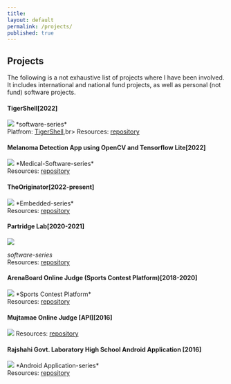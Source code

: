 ```yaml
---
title:
layout: default
permalink: /projects/
published: true
---
```


## Projects
The following is a not exhaustive list of projects where I have been involved. It includes international and national fund projects, as well as personal (not fund) software projects.

#### TigerShell[2022]
<img src="https://img.shields.io/badge/project-software-green">
*software-series* <br>
Platfrom: <a href="https://tigershell.art/">TigerShell</a>,br>
Resources: <a href="https://github.com/md-sanaul-haque-shanto/TigerShell">repository</a>

#### Melanoma Detection App using OpenCV and Tensorflow Lite[2022]
<img src="https://img.shields.io/badge/project-software-green">
*Medical-Software-series* <br>
Resources: <a href="https://github.com/Md-Sanaul-Haque-Shanto/Melanoma-Detection-App">repository</a>

#### TheOriginator[2022-present]
<img src="https://img.shields.io/badge/project-software-green">
*Embedded-series* <br>
Resources: <a href="https://theoriginator.org">repository</a>

#### Partridge Lab[2020-2021]
<img src="https://img.shields.io/badge/project-software-green">

*software-series* <br>
Resources: <a href="https://partridgelab.github.io">repository</a>

#### ArenaBoard Online Judge (Sports Contest Platform)[2018-2020]
<img src="https://img.shields.io/badge/project-software-green">
*Sports Contest Platform* <br>
Resources: <a href="https://github.com/md-sanaul-haque-shanto">repository</a>

#### Mujtamae Online Judge [API][2016]
<img src="https://img.shields.io/badge/project-software-green">
Resources: <a href="#">repository</a>

#### Rajshahi Govt. Laboratory High School Android Application [2016]
<img src="https://img.shields.io/badge/project-software-green">
*Android Application-series* <br>
Resources: <a href="https://github.com/md-sanaul-haque-shanto/RGLHS-APPS">repository</a>
